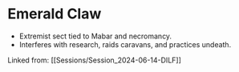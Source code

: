 # Emerald Claw

- Extremist sect tied to Mabar and necromancy.
- Interferes with research, raids caravans, and practices undeath.

Linked from: [[Sessions/Session_2024-06-14-DILF]]